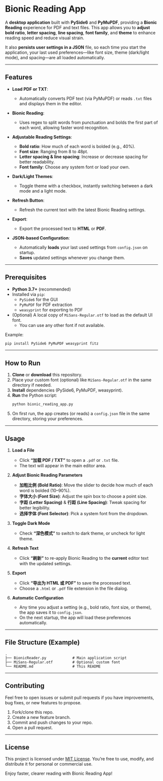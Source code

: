 # Bionic Reading App

A **desktop application** built with **PySide6** and **PyMuPDF**, providing a **Bionic Reading** experience for PDF and text files. This app allows you to **adjust bold ratio**, **letter spacing**, **line spacing**, **font family**, and **theme** to enhance reading speed and reduce visual strain.  

It also **persists user settings in a JSON** file, so each time you start the application, your last used preferences—like font size, theme (dark/light mode), and spacing—are all loaded automatically.

---

## Features

- **Load PDF or TXT**:
  - Automatically converts PDF text (via PyMuPDF) or reads `.txt` files and displays them in the editor.

- **Bionic Reading**:
  - Uses regex to split words from punctuation and bolds the first part of each word, allowing faster word recognition.

- **Adjustable Reading Settings**:
  - **Bold ratio**: How much of each word is bolded (e.g., 40%).
  - **Font size**: Ranging from 8 to 48pt.
  - **Letter spacing & line spacing**: Increase or decrease spacing for better readability.
  - **Font family**: Choose any system font or load your own.

- **Dark/Light Themes**:
  - Toggle theme with a checkbox, instantly switching between a dark mode and a light mode.

- **Refresh Button**:
  - Refresh the current text with the latest Bionic Reading settings.

- **Export**:
  - Export the processed text to **HTML** or **PDF**.

- **JSON-based Configuration**:
  - Automatically **loads** your last used settings from `config.json` on startup.
  - **Saves** updated settings whenever you change them.

---

## Prerequisites

- **Python 3.7+** (recommended)
- Installed via `pip`:
  - `PySide6` for the GUI
  - `PyMuPDF` for PDF extraction
  - `weasyprint` for exporting to PDF
- (Optional) A local copy of `MiSans-Regular.otf` to load as the default UI font. 
  - You can use any other font if not available.

Example:
```bash
pip install PySide6 PyMuPDF weasyprint fitz 
```

---

## How to Run

1. **Clone** or **download** this repository.
2. Place your custom font (optional) like `MiSans-Regular.otf` in the same directory if needed.
3. **Install** dependencies (PySide6, PyMuPDF, weasyprint).
4. **Run** the Python script:
   ```bash
   python bionic_reading_app.py
   ```
5. On first run, the app creates (or reads) a `config.json` file in the same directory, storing your preferences.

---

## Usage

1. **Load a File**  
   - Click **“加载 PDF / TXT”** to open a `.pdf` or `.txt` file.
   - The text will appear in the main editor area.

2. **Adjust Bionic Reading Parameters**  
   - **加粗比例 (Bold Ratio)**: Move the slider to decide how much of each word is bolded (10–90%).  
   - **字体大小 (Font Size)**: Adjust the spin box to choose a point size.  
   - **字距 (Letter Spacing)** & **行距 (Line Spacing)**: Tweak spacing for better legibility.  
   - **选择字体 (Font Selector)**: Pick a system font from the dropdown.

3. **Toggle Dark Mode**  
   - Check **“深色模式”** to switch to dark theme, or uncheck for light theme.

4. **Refresh Text**  
   - Click **“刷新”** to re-apply Bionic Reading to the **current** editor text with the updated settings.

5. **Export**  
   - Click **“导出为 HTML 或 PDF”** to save the processed text.  
   - Choose a `.html` or `.pdf` file extension in the file dialog.

6. **Automatic Configuration**  
   - Any time you adjust a setting (e.g., bold ratio, font size, or theme), the app saves it to `config.json`.  
   - On the next startup, the app will load these preferences automatically.

---

## File Structure (Example)

```
.
├── BionicReader.py            # Main application script
├── MiSans-Regular.otf         # Optional custom font
└── README.md                  # This README
```

---

## Contributing

Feel free to open issues or submit pull requests if you have improvements, bug fixes, or new features to propose.  

1. Fork/clone this repo.
2. Create a new feature branch.
3. Commit and push changes to your repo.
4. Open a pull request.

---

## License

This project is licensed under [MIT License](https://opensource.org/licenses/MIT). You’re free to use, modify, and distribute it for personal or commercial use.  

Enjoy faster, clearer reading with Bionic Reading App!  